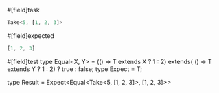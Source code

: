 #[field]task
```ts
Take<5, [1, 2, 3]>
```

#[field]expected
```ts
[1, 2, 3]
```

#[field]test
type Equal<X, Y> = (<T>() => T extends X ? 1 : 2) extends(
    <T>() => T extends Y ? 1 : 2) ? true : false;
type Expect<T extends true> = T;

type Result = Expect<Equal<Take<5, [1, 2, 3]>, [1, 2, 3]>>